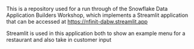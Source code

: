 This is a repository used for a run through of the Snowflake Data Application Builders Workshop, which implements a Streamlit application that can be accessed at https://nfinit-dabw.streamlit.app

Streamlit is used in this application both to show an example menu for a restaurant and also take in customer input
